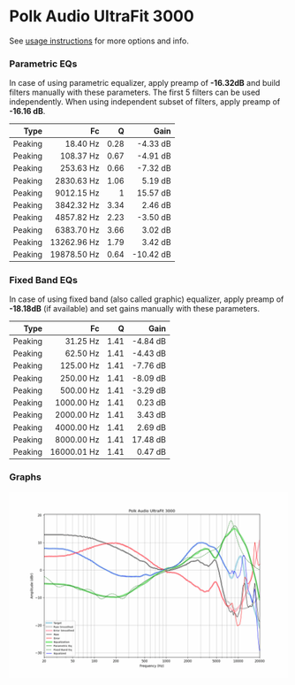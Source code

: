 # Polk Audio UltraFit 3000
See [usage instructions](https://github.com/jaakkopasanen/AutoEq#usage) for more options and info.

### Parametric EQs
In case of using parametric equalizer, apply preamp of **-16.32dB** and build filters manually
with these parameters. The first 5 filters can be used independently.
When using independent subset of filters, apply preamp of **-16.16 dB**.

| Type    | Fc          |    Q | Gain      |
|--------:|------------:|-----:|----------:|
| Peaking | 18.40 Hz    | 0.28 | -4.33 dB  |
| Peaking | 108.37 Hz   | 0.67 | -4.91 dB  |
| Peaking | 253.63 Hz   | 0.66 | -7.32 dB  |
| Peaking | 2830.63 Hz  | 1.06 | 5.19 dB   |
| Peaking | 9012.15 Hz  | 1    | 15.57 dB  |
| Peaking | 3842.32 Hz  | 3.34 | 2.46 dB   |
| Peaking | 4857.82 Hz  | 2.23 | -3.50 dB  |
| Peaking | 6383.70 Hz  | 3.66 | 3.02 dB   |
| Peaking | 13262.96 Hz | 1.79 | 3.42 dB   |
| Peaking | 19878.50 Hz | 0.64 | -10.42 dB |

### Fixed Band EQs
In case of using fixed band (also called graphic) equalizer, apply preamp of **-18.18dB**
(if available) and set gains manually with these parameters.

| Type    | Fc          |    Q | Gain     |
|--------:|------------:|-----:|---------:|
| Peaking | 31.25 Hz    | 1.41 | -4.84 dB |
| Peaking | 62.50 Hz    | 1.41 | -4.43 dB |
| Peaking | 125.00 Hz   | 1.41 | -7.76 dB |
| Peaking | 250.00 Hz   | 1.41 | -8.09 dB |
| Peaking | 500.00 Hz   | 1.41 | -3.29 dB |
| Peaking | 1000.00 Hz  | 1.41 | 0.23 dB  |
| Peaking | 2000.00 Hz  | 1.41 | 3.43 dB  |
| Peaking | 4000.00 Hz  | 1.41 | 2.69 dB  |
| Peaking | 8000.00 Hz  | 1.41 | 17.48 dB |
| Peaking | 16000.01 Hz | 1.41 | 0.47 dB  |

### Graphs
![](./Polk%20Audio%20UltraFit%203000.png)